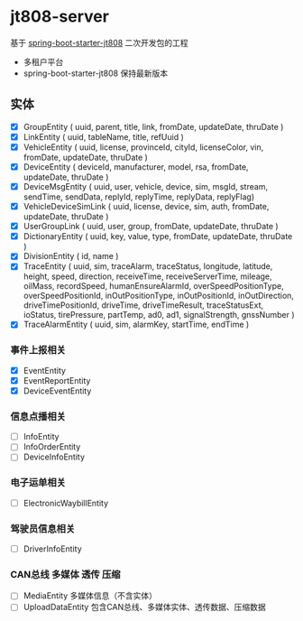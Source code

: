 # jt808-server

基于 [spring-boot-starter-jt808](https://github.com/zhoyq/spring-boot-starter-jt808) 二次开发包的工程

- 多租户平台
- spring-boot-starter-jt808 保持最新版本

## 实体

- [x] GroupEntity ( uuid, parent, title, link, fromDate, updateDate, thruDate )
- [x] LinkEntity ( uuid, tableName, title, refUuid )
- [x] VehicleEntity ( uuid, license, provinceId, cityId, licenseColor, vin, fromDate, updateDate, thruDate )
- [x] DeviceEntity ( deviceId, manufacturer, model, rsa, fromDate, updateDate, thruDate )
- [x] DeviceMsgEntity ( uuid, user, vehicle, device, sim, msgId, stream, sendTime, sendData, replyId, replyTime, 
                        replyData, replyFlag)
- [x] VehicleDeviceSimLink ( uuid, license, device, sim, auth, fromDate, updateDate, thruDate )
- [x] UserGroupLink ( uuid, user, group, fromDate, updateDate, thruDate )
- [x] DictionaryEntity ( uuid, key, value, type, fromDate, updateDate, thruDate )
- [x] DivisionEntity ( id, name )
- [x] TraceEntity ( uuid, sim, traceAlarm, traceStatus, longitude, latitude, height, speed, direction, receiveTime, 
                    receiveServerTime, mileage, oilMass, recordSpeed, humanEnsureAlarmId, overSpeedPositionType, 
                    overSpeedPositionId, inOutPositionType, inOutPositionId, inOutDirection, driveTimePositionId,
                    driveTime, driveTimeResult, traceStatusExt, ioStatus, tirePressure, partTemp, ad0, ad1,
                    signalStrength, gnssNumber )
- [x] TraceAlarmEntity ( uuid, sim, alarmKey, startTime, endTime )

### 事件上报相关

- [x] EventEntity
- [x] EventReportEntity
- [x] DeviceEventEntity

### 信息点播相关

- [ ] InfoEntity
- [ ] InfoOrderEntity
- [ ] DeviceInfoEntity

### 电子运单相关

- [ ] ElectronicWaybillEntity

### 驾驶员信息相关

- [ ] DriverInfoEntity

### CAN总线 多媒体 透传 压缩

- [ ] MediaEntity 多媒体信息（不含实体）
- [ ] UploadDataEntity 包含CAN总线、多媒体实体、透传数据、压缩数据